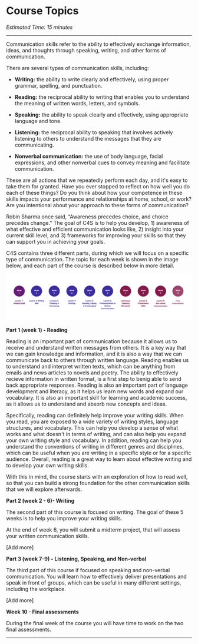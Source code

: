 # Course Topics
*Estimated Time: 15 minutes* 

---

Communication skills refer to the ability to effectively exchange information, ideas, and thoughts through speaking, writing, and other forms of communication.

There are several types of communication skills, including:
- **Writing:** the ability to write clearly and effectively, using proper grammar, spelling, and punctuation.

- **Reading:** the reciprocal ability to writing that enables you to understand the meaning of written words, letters, and symbols.
 
- **Speaking:** the ability to speak clearly and effectively, using appropriate language and tone.

- **Listening:** the reciprocal ability to speaking that involves actively listening to others to understand the messages that they are communicating.

- **Nonverbal communication:** the use of body language, facial expressions, and other nonverbal cues to convey meaning and facilitate communication.

These are all actions that we repeatedly perform each day, and it's easy to take them for granted. Have you ever stopped to reflect on how well you do each of these things? Do you think about how your competence in these skills impacts your performance and relationships at home, school, or work? Are you intentional about your approach to these forms of communication? 

Robin Sharma once said, “Awareness precedes choice, and choice precedes change.” The goal of C4S is to help you develop, 1) awareness of what effective and efficient communication looks like, 2) insight into your current skill level, and 3) frameworks for improving your skills so that they can support you in achieving your goals.


C4S contains three different parts, during which we will focus on a specific type of communication. The topic for each week is shown in the image below, and each part of the course is described below in more detail.


![c4s topics](./C4S.png)


**Part 1 (week 1) - Reading**

Reading is an important part of communication because it allows us to receive and understand written messages from others. It is a key way that we can gain knowledge and information, and it is also a way that we can communicate back to others through written language. Reading enables us to understand and interpret written texts, which can be anything from emails and news articles to novels and poetry. The ability to effectively recieve information in written format, is a first step to benig able to send back appropriate responses. Reading is also an important part of language development and literacy, as it helps us learn new words and expand our vocabulary. It is also an important skill for learning and academic success, as it allows us to understand and absorb new concepts and ideas.

Specifically, reading can definitely help improve your writing skills. When you read, you are exposed to a wide variety of writing styles, language structures, and vocabulary. This can help you develop a sense of what works and what doesn't in terms of writing, and can also help you expand your own writing style and vocabulary. In addition, reading can help you understand the conventions of writing in different genres and disciplines, which can be useful when you are writing in a specific style or for a specific audience. Overall, reading is a great way to learn about effective writing and to develop your own writing skills.

With this in mind, the course starts with an exploration of how to read well, so that you can build a strong foundation for the other communication skills that we will explore afterwards.


**Part 2 (week 2 - 6)- Writing**

The second part of this course is focused on writing. The goal of these 5 weeks is to help you improve your writing skills. 

At the end of week 6, you will submit a midterm project, that will assess your written communication skills.

[Add more]

**Part 3 (week 7-9) - Listening, Speaking, and Non-verbal**

The third part of this course if focused on speaking and non-verbal communication.  You will learn how to effectively deliver presentations and speak in front of groups, which can be useful in many different settings, including the workplace.

[Add more]

**Week 10 - Final assessments**

During the final week of the course you will have time to work on the two final assessments.

---
